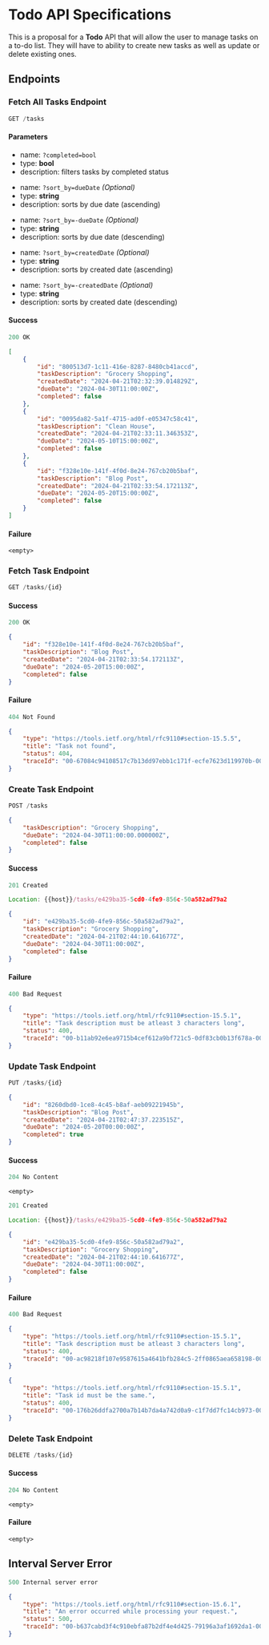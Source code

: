 # Todo API Specifications

This is a proposal for a **Todo** API that will allow the user to manage tasks on a to-do list. 
They will have to ability to create new tasks as well as update or delete existing ones.

## Endpoints

### Fetch All Tasks Endpoint

```js
GET /tasks
```

#### Parameters

- name: `?completed=bool`
- type: **bool**
- description: filters tasks by completed status

* name: `?sort_by=dueDate` *(Optional)*
* type: **string**
* description: sorts by due date (ascending)

- name: `?sort_by=-dueDate` *(Optional)*
- type: **string**
- description: sorts by due date (descending)

* name: `?sort_by=createdDate` *(Optional)*
* type: **string**
* description: sorts by created date (ascending)

- name: `?sort_by=-createdDate` *(Optional)*
- type: **string**
- description: sorts by created date (descending)

#### Success

```js
200 OK
```
```json
[
    {
        "id": "800513d7-1c11-416e-8287-8480cb41accd",
        "taskDescription": "Grocery Shopping",
        "createdDate": "2024-04-21T02:32:39.014829Z",
        "dueDate": "2024-04-30T11:00:00Z",
        "completed": false
    },
    {
        "id": "0095da82-5a1f-4715-ad0f-e05347c58c41",
        "taskDescription": "Clean House",
        "createdDate": "2024-04-21T02:33:11.346353Z",
        "dueDate": "2024-05-10T15:00:00Z",
        "completed": false
    },
    {
        "id": "f328e10e-141f-4f0d-8e24-767cb20b5baf",
        "taskDescription": "Blog Post",
        "createdDate": "2024-04-21T02:33:54.172113Z",
        "dueDate": "2024-05-20T15:00:00Z",
        "completed": false
    }
]
```

#### Failure

```
<empty>
```

### Fetch Task Endpoint

```js
GET /tasks/{id}
```

#### Success

```js
200 OK
```
```json
{
    "id": "f328e10e-141f-4f0d-8e24-767cb20b5baf",
    "taskDescription": "Blog Post",
    "createdDate": "2024-04-21T02:33:54.172113Z",
    "dueDate": "2024-05-20T15:00:00Z",
    "completed": false
}
```

#### Failure

```js
404 Not Found
```
```json
{
    "type": "https://tools.ietf.org/html/rfc9110#section-15.5.5",
    "title": "Task not found",
    "status": 404,
    "traceId": "00-67084c94108517c7b13dd97ebb1c171f-ecfe7623d119970b-00"
}
```

### Create Task Endpoint

```js
POST /tasks
```
```json
{
    "taskDescription": "Grocery Shopping",
    "dueDate": "2024-04-30T11:00:00.000000Z",
    "completed": false
}
```

#### Success

```js
201 Created

Location: {{host}}/tasks/e429ba35-5cd0-4fe9-856c-50a582ad79a2
```
```json
{
    "id": "e429ba35-5cd0-4fe9-856c-50a582ad79a2",
    "taskDescription": "Grocery Shopping",
    "createdDate": "2024-04-21T02:44:10.641677Z",
    "dueDate": "2024-04-30T11:00:00Z",
    "completed": false
}
```

#### Failure

```js
400 Bad Request
```
```json
{
    "type": "https://tools.ietf.org/html/rfc9110#section-15.5.1",
    "title": "Task description must be atleast 3 characters long",
    "status": 400,
    "traceId": "00-b11ab92e6ea9715b4cef612a9bf721c5-0df83cb0b13f678a-00"
}
```

### Update Task Endpoint

```js
PUT /tasks/{id}
```
```json
{
    "id": "8260dbd0-1ce8-4c45-b8af-aeb09221945b",
    "taskDescription": "Blog Post",
    "createdDate": "2024-04-21T02:47:37.223515Z",
    "dueDate": "2024-05-20T00:00:00Z",
    "completed": true
}
```

#### Success

```js
204 No Content
```
```
<empty>
```

```js
201 Created

Location: {{host}}/tasks/e429ba35-5cd0-4fe9-856c-50a582ad79a2
```
```json
{
    "id": "e429ba35-5cd0-4fe9-856c-50a582ad79a2",
    "taskDescription": "Grocery Shopping",
    "createdDate": "2024-04-21T02:44:10.641677Z",
    "dueDate": "2024-04-30T11:00:00Z",
    "completed": false
}
```

#### Failure

```js
400 Bad Request
```
```json
{
    "type": "https://tools.ietf.org/html/rfc9110#section-15.5.1",
    "title": "Task description must be atleast 3 characters long",
    "status": 400,
    "traceId": "00-ac98218f107e9587615a4641bfb284c5-2ff0865aea658198-00"
}
```
```json
{
    "type": "https://tools.ietf.org/html/rfc9110#section-15.5.1",
    "title": "Task id must be the same.",
    "status": 400,
    "traceId": "00-176b26ddfa2700a7b14b7da4a742d0a9-c1f7dd7fc14cb973-00"
}
```

### Delete Task Endpoint

```js
DELETE /tasks/{id}
```

#### Success

```js
204 No Content
```
```
<empty>
```

#### Failure

```
<empty>
```

## Interval Server Error

```js
500 Internal server error
```
```json
{
    "type": "https://tools.ietf.org/html/rfc9110#section-15.6.1",
    "title": "An error occurred while processing your request.",
    "status": 500,
    "traceId": "00-b637cabd3f4c910ebfa87b2df4e4d425-79196a3af1692da1-00"
}
```

